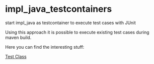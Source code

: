 # impl_java_testcontainers

start impl_java as testcontainer to execute test cases with JUnit


Using this approach it is possible to execute existing test cases during maven build.

Here you can find the interesting stuff:

[Test Class](./src/main/test/com/example/demo/DemoApplicationTests.java)
